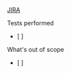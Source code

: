 [JIRA](https://postmates.atlassian.net/browse/FLEET-12939)

Tests performed
- [ ]

What's out of scope
- [ ]
